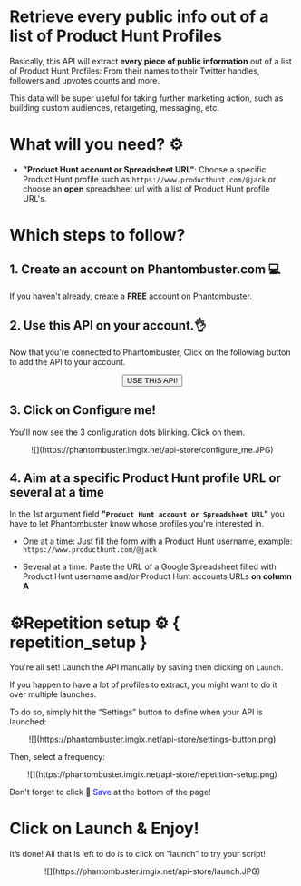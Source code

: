 # Retrieve every public info out of a list of Product Hunt Profiles

Basically, this API will extract **every piece of public information** out of a list of Product Hunt Profiles: 
From their names to their Twitter handles, followers and upvotes counts and more.

This data will be super useful for taking further marketing action, such as building custom audiences, retargeting, messaging, etc.

# What will you need? ⚙️
- **"Product Hunt account or Spreadsheet URL"**: Choose a specific Product Hunt profile such as `https://www.producthunt.com/@jack` or choose an **open** spreadsheet url with a list of Product Hunt profile URL's.

# Which steps to follow?
## 1. Create an account on Phantombuster.com 💻
If you haven't already, create a **FREE** account on [Phantombuster](https://phantombuster.com/register).

## 2. Use this API on your account.👌
Now that you're connected to Phantombuster, Click on the following button to add the API to your account.

<center><button type="button" class="btn btn-warning callToAction" onclick="useThisApi()">USE THIS API!</button></center>

## 3. Click on Configure me!
You'll now see the 3 configuration dots blinking. Click on them.

<center>![](https://phantombuster.imgix.net/api-store/configure_me.JPG)</center>

## 4. Aim at a specific Product Hunt profile URL or several at a time
In the 1st argument field **"`Product Hunt account or Spreadsheet URL`"** you have to let Phantombuster know whose profiles you're interested in.

* One at a time: Just fill the form with a Product Hunt username, example: `https://www.producthunt.com/@jack`

* Several at a time: Paste the URL of a Google Spreadsheet filled with Product Hunt username and/or Product Hunt accounts URLs **on column A**
# ⚙️️Repetition setup ⚙️ { repetition_setup }

You're all set! Launch the API manually by saving then clicking on `Launch`. 

If you happen to have a lot of profiles to extract, you might want to do it over multiple launches.

To do so, simply hit the “Settings” button to define when your API is launched:

<center>![](https://phantombuster.imgix.net/api-store/settings-button.png)</center>

Then, select a frequency:

<center>![](https://phantombuster.imgix.net/api-store/repetition-setup.png)</center>

Don't forget to click 💾 <span style="color:blue">Save</span> at the bottom of the page!

# Click on Launch & Enjoy!
It’s done! All that is left to do is to click on "launch" to try your script!
<center>![](https://phantombuster.imgix.net/api-store/launch.JPG)</center>